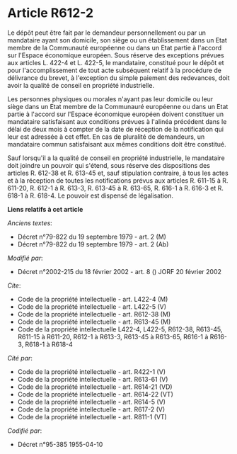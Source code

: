 # Article R612-2

Le dépôt peut être fait par le demandeur personnellement ou par un mandataire ayant son domicile, son siège ou un
établissement dans un Etat membre de la Communauté européenne ou dans un Etat partie à l'accord sur l'Espace économique
européen. Sous réserve des exceptions prévues aux articles L. 422-4 et L. 422-5, le mandataire, constitué pour le dépôt et
pour l'accomplissement de tout acte subséquent relatif à la procédure de délivrance du brevet, à l'exception du simple
paiement des redevances, doit avoir la qualité de conseil en propriété industrielle.

Les personnes physiques ou morales n'ayant pas leur domicile ou leur siège dans un Etat membre de la Communauré européenne ou
dans un Etat partie à l'accord sur l'Espace économique européen doivent constituer un mandataire satisfaisant aux conditions
prévues à l'alinéa précédent dans le délai de deux mois à compter de la date de réception de la notification qui leur est
adressée à cet effet. En cas de pluralité de demandeurs, un mandataire commun satisfaisant aux mêmes conditions doit être
constitué.

Sauf lorsqu'il a la qualité de conseil en propriété industrielle, le mandataire doit joindre un pouvoir qui s'étend, sous
réserve des dispositions des articles R. 612-38 et R. 613-45 et, sauf stipulation contraire, à tous les actes et à la
réception de toutes les notifications prévus aux articles R. 611-15 à R. 611-20, R. 612-1 à R. 613-3, R. 613-45 à R. 613-65,
R. 616-1 à R. 616-3 et R. 618-1 à R. 618-4. Le pouvoir est dispensé de légalisation.

**Liens relatifs à cet article**

_Anciens textes_:

  - Décret n°79-822 du 19 septembre 1979 - art. 2 (M)
  - Décret n°79-822 du 19 septembre 1979 - art. 2 (Ab)

_Modifié par_:

  - Décret n°2002-215 du 18 février 2002 - art. 8 () JORF 20 février 2002

_Cite_:

  - Code de la propriété intellectuelle - art. L422-4 (M)
  - Code de la propriété intellectuelle - art. L422-5 (V)
  - Code de la propriété intellectuelle - art. R612-38 (M)
  - Code de la propriété intellectuelle - art. R613-45 (M)
  - Code de la propriété intellectuelle L422-4, L422-5, R612-38, R613-45, R611-15 à R611-20, R612-1 à R613-3, R613-45 à R613-65, R616-1 à R616-3, R618-1 à R618-4

_Cité par_:

  - Code de la propriété intellectuelle - art. R422-1 (V)
  - Code de la propriété intellectuelle - art. R613-61 (V)
  - Code de la propriété intellectuelle - art. R614-21 (VD)
  - Code de la propriété intellectuelle - art. R614-22 (VT)
  - Code de la propriété intellectuelle - art. R614-5 (V)
  - Code de la propriété intellectuelle - art. R617-2 (V)
  - Code de la propriété intellectuelle - art. R811-1 (VT)

_Codifié par_:

  - Décret n°95-385 1955-04-10
